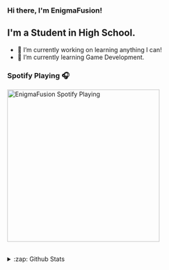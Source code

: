 ### Hi there, I'm EnigmaFusion!


## I'm a Student in High School.

- 🔭 I’m currently working on learning anything I can!
- 🌱 I’m currently learning Game Development.

### Spotify Playing 🎧
[<img src="https://novatorem.enigmafusion1.vercel.app/api/spotify-playing" alt="EnigmaFusion Spotify Playing" width="350" />](https://open.spotify.com/user/yusafwalayat)



<br />



<details>
  <summary>:zap: Github Stats</summary>

  <img align="left" alt="EnigmaFusion's Github Stats" src="https://github-readme-stats-nu-swart.vercel.app/api?username=Enigmafusion1&show_icons=true&hide_border=true" />

</details>

[website]: enigmafusion.me
[youtube]: https://youtube.com/EnigmaFusion